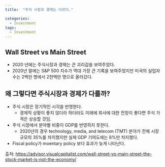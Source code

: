```yaml
---
title:  "주식 시장과 경제는 다르다."

categories:
  - Investment 
tags:
  - Investment
---
```


## Wall Street vs Main Street

- 2020 년에는 주식시장과 경제는 큰 괴리감을 보여주었다.
- 2020년 말에는 S&P 500 지수가 역대 가장 큰 기록을 보여주었지만 미국의 실업자수는 
2백만 명에서 2천백만 명으로 올라갔다.

## 왜 그렇다면 주식시장과 경제가 다를까?

- 주식 시장은 장기적인 시각을 반영한다.
    - 경제적 상황이 좋지 않더라 하더라도 미래에 회사에 대한 전망이 좋다면 주식 가격은 상승할 것임. 
- 주식 시장에서 분야별 비중이 GDP를 반영하지 못한다.
    -  2020년의 경우 technology, media, and telecom (TMT) 분야가 전체 시장 규모의 35%를 차지했지만 실제 GDP 기여도에는 8%만 차지했다.   
- Fiscal policy가 moentary policy 보다 효과가 늦게 나타난다.

출처: https://advisor.visualcapitalist.com/wall-street-vs-main-street-the-stock-market-is-not-the-economy/